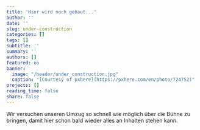 ```yaml
---
title: 'Hier wird noch gebaut...'
author: ''
date: ''
slug: under-construction
categories: []
tags: []
subtitle: ''
summary: ''
authors: []
featured: no
banner:
  image: "/header/under_construction.jpg"
  caption: "[Courtesy of pxhere](https://pxhere.com/en/photo/724752)"
projects: []
reading_time: false
share: false
---
```


Wir versuchen unseren Umzug so schnell wie möglich über die Bühne zu bringen, damit hier schon bald wieder alles an Inhalten stehen kann.